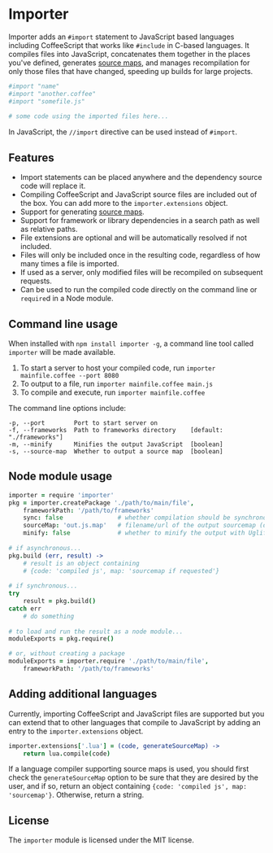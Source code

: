 Importer
========

Importer adds an `#import` statement to JavaScript based languages including CoffeeScript that works like 
`#include` in C-based languages.  It compiles files into JavaScript, concatenates them together in the 
places you've defined, generates [source maps](https://docs.google.com/document/d/1U1RGAehQwRypUTovF1KRlpiOFze0b-_2gc6fAH0KY0k), 
and manages recompilation for only those files that have changed, speeding up builds for large projects.

```coffeescript
#import "name"
#import "another.coffee"
#import "somefile.js"
    
# some code using the imported files here...
```
    
In JavaScript, the `//import` directive can be used instead of `#import`.  

## Features

* Import statements can be placed anywhere and the dependency source code will replace it.
* Compiling CoffeeScript and JavaScript source files are included out of the box.  You can add more 
  to the `importer.extensions` object.
* Support for generating [source maps](https://docs.google.com/document/d/1U1RGAehQwRypUTovF1KRlpiOFze0b-_2gc6fAH0KY0k).
* Support for framework or library dependencies in a search path as well as relative paths.
* File extensions are optional and will be automatically resolved if not included.  
* Files will only be included once in the resulting code, regardless of how many times a file is imported.
* If used as a server, only modified files will be recompiled on subsequent requests.
* Can be used to run the compiled code directly on the command line or `require`d in a Node module.
  
## Command line usage

When installed with `npm install importer -g`, a command line tool called `importer` will be made available.

1. To start a server to host your compiled code, run `importer mainfile.coffee --port 8080`
2. To output to a file, run `importer mainfile.coffee main.js`
3. To compile and execute, run `importer mainfile.coffee`

The command line options include:

    -p, --port        Port to start server on       
    -f, --frameworks  Path to frameworks directory    [default: "./frameworks"]
    -m, --minify      Minifies the output JavaScript  [boolean]
    -s, --source-map  Whether to output a source map  [boolean]

## Node module usage

```coffeescript
importer = require 'importer'
pkg = importer.createPackage './path/to/main/file',
    frameworkPath: '/path/to/frameworks'
    sync: false               # whether compilation should be synchronous (default: false)
    sourceMap: 'out.js.map'   # filename/url of the output sourcemap (default: null)
    minify: false             # whether to minify the output with UglifyJS
        
# if asynchronous...
pkg.build (err, result) ->
    # result is an object containing 
    # {code: 'compiled js', map: 'sourcemap if requested'}
        
# if synchronous...
try
    result = pkg.build()
catch err
    # do something
        
# to load and run the result as a node module...
moduleExports = pkg.require()

# or, without creating a package
moduleExports = importer.require './path/to/main/file',
    frameworkPath: '/path/to/frameworks'
```
    
## Adding additional languages

Currently, importing CoffeeScript and JavaScript files are supported but you can extend that to other languages that compile to
JavaScript by adding an entry to the `importer.extensions` object.

```coffeescript
importer.extensions['.lua'] = (code, generateSourceMap) -> 
    return lua.compile(code)
```
        
If a language compiler supporting source maps is used, you should first check the `generateSourceMap` option to be sure that
they are desired by the user, and if so, return an object containing `{code: 'compiled js', map: 'sourcemap'}`.  Otherwise, 
return a string.
    
## License

The `importer` module is licensed under the MIT license.